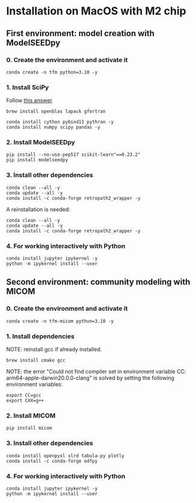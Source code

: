 # Installation on MacOS with M2 chip

## First environment: model creation with ModelSEEDpy

### 0. Create the environment and activate it

```{bash}
conda create -n tfm python=3.10 -y
```

### 1. Install SciPy

Follow [this answer](https://github.com/scikit-learn/scikit-learn/issues/19137#issuecomment-936169173).

```{bash}
brew install openblas lapack gfortran

conda install cython pybind11 pythran -y
conda install numpy scipy pandas -y
```

### 2. Install ModelSEEDpy

```{bash}
pip install --no-use-pep517 scikit-learn"==0.23.2"
pip install modelseedpy
```

### 3. Install other dependencies
```{bash}
conda clean --all -y
conda update --all -y
conda install -c conda-forge retropath2_wrapper -y
```

A reinstallation is needed:

```{bash}
conda clean --all -y
conda update --all -y
conda install -c conda-forge retropath2_wrapper -y
```

### 4. For working interactively with Python

```{bash}
conda install jupyter ipykernel -y
python -m ipykernel install --user
```



## Second environment: community modeling with MICOM

### 0. Create the environment and activate it

```{bash}
conda create -n tfm-micom python=3.10 -y
```

### 1. Install dependencies

NOTE: reinstall gcc if already installed.

```{bash}
brew install cmake gcc
```

NOTE: the error "Could not find compiler set in environment variable CC: arm64-apple-darwin20.0.0-clang" is solved by setting the following environment variables:

```{bash}
export CC=gcc
export CXX=g++
```

### 2. Install MICOM
```{bash}
pip install micom
```

### 3. Install other dependencies
```{bash}
conda install openpyxl xlrd tabula-py plotly
conda install -c conda-forge odfpy
```

### 4. For working interactively with Python

```{bash}
conda install jupyter ipykernel -y
python -m ipykernel install --user
```
